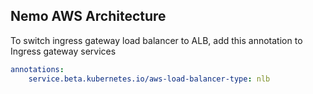 ## Nemo AWS Architecture

To switch ingress gateway load balancer to ALB, add this annotation to Ingress gateway services



``` yaml
annotations:
    service.beta.kubernetes.io/aws-load-balancer-type: nlb
    
```
